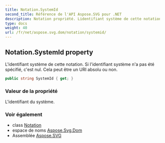 ```yaml
---
title: Notation.SystemId
second_title: Référence de l'API Aspose.SVG pour .NET
description: Notation propriété. Lidentifiant système de cette notation. Si lidentifiant système na pas été spécifié cest nul. Cela peut être un URI absolu ou non.
type: docs
weight: 40
url: /fr/net/aspose.svg.dom/notation/systemid/
---
```

## Notation.SystemId property

L'identifiant système de cette notation. Si l'identifiant système n'a pas été spécifié, c'est nul. Cela peut être un URI absolu ou non.

```csharp
public string SystemId { get; }
```

### Valeur de la propriété

L'identifiant du système.

### Voir également

* class [Notation](../)
* espace de noms [Aspose.Svg.Dom](../../notation/)
* Assemblée [Aspose.SVG](../../../)


